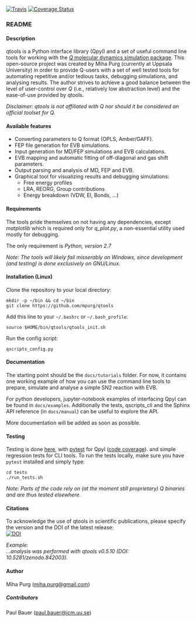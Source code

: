 [![Travis](https://api.travis-ci.org/mpurg/qtools.svg?branch=master)](https://travis-ci.org/mpurg/qtools)  [![Coverage Status](https://coveralls.io/repos/github/mpurg/qtools/badge.svg?branch=master)](https://coveralls.io/github/mpurg/qtools?branch=master)

  
  

### README 

#### Description

qtools is a Python interface library (Qpyl) and a set of useful
command line tools for working with the [*Q* molecular dynamics 
simulation package](http://xray.bmc.uu.se/~aqwww/q/).
This open-source project was created by Miha Purg
(currently at Uppsala University) in order to provide Q-users with a set of well tested
tools for automating repetitive and/or tedious tasks, debugging simulations, and analysing results.
The author strives to achieve a good balance between the level of
user-control over *Q* (i.e., relatively low abstraction level) and the ease-of-use provided by qtools.

*Disclaimer: qtools is not affiliated with *Q* nor should it be considered an official toolset for Q.*


#### Available features

- Converting parameters to Q format (OPLS, Amber/GAFF).
- FEP file generation for EVB simulations.
- Input generation for MD/FEP simulations and EVB calculations.
- EVB mapping and automatic fitting of off-diagonal and gas shift parameters.
- Output parsing and analysis of MD, FEP and EVB.
- Graphical tool for visualizing results and debugging simulations:
  - Free energy profiles
  - LRA, REORG, Group contributions
  - Energy breakdown (VDW, El, Bonds, ...)


#### Requirements

The tools pride themselves on not having any dependencies, except *matplotlib*
which is required only for *q_plot.py*, a non-essential utility used mostly for
debugging.

The only requirement is *Python, version 2.7*

*Note: The tools will likely fail misserably on Windows,
since development (and testing) is done exclusively on GNU/Linux.*
  



#### Installation (Linux)

Clone the repository to your local directory:  
```
mkdir -p ~/bin && cd ~/bin
git clone https://github.com/mpurg/qtools
```

Add this line to your `~/.bashrc` or `~/.bash_profile`:  
```
source $HOME/bin/qtools/qtools_init.sh
```

Run the config script:  
```
qscripts_config.py
```

#### Documentation

The starting point should be the `docs/tutorials` folder.
For now, it contains one working example of how you can use the command line tools to prepare, simulate and analyse a simple SN2 reaction with EVB.  
  
For python developers, jupyter-notebook examples of interfacing Qpyl can be found in `docs/examples`. Additionally the tests, qscripts_cli and the Sphinx API reference (in `docs/manual`) can be useful to explore the API.

More documentation will be added as soon as possible.


#### Testing

Testing is done [here](https://travis-ci.org/mpurg/qtools),
with [pytest](https://docs.pytest.org/en/latest/) for Qpyl
([code coverage](https://coveralls.io/github/mpurg/qtools?branch=master)).
and simple regression tests for CLI tools.
To run the tests locally, make sure you have `pytest` installed and simply type:
```
cd tests
./run_tests.sh
```

*Note:
Parts of the code rely on (at the moment still proprietary) Q
binaries and are thus tested elsewhere.*


#### Citations

To acknowledge the use of qtools in scientific publications, please specify the version and the
DOI of the latest release:  
[![DOI](https://zenodo.org/badge/80016679.svg)](https://zenodo.org/badge/latestdoi/80016679)  

*Example:*  
*...analysis was performed with qtools v0.5.10 (DOI: 10.5281/zenodo.842003).*


#### Author
Miha Purg (miha.purg@gmail.com)  

##### Contributors
Paul Bauer (paul.bauer@icm.uu.se)  

